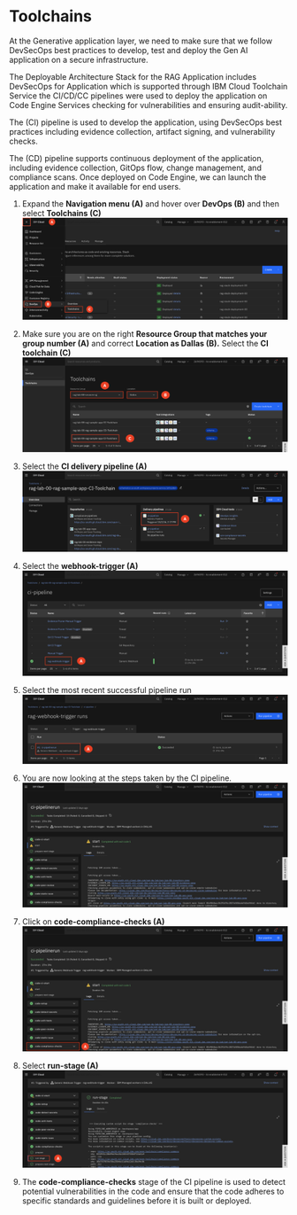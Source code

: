 # Toolchains

At the Generative application layer, we need to make sure that we follow DevSecOps best practices to develop, test and deploy the Gen AI application on a secure infrastructure.

The Deployable Architecture Stack for the RAG Application includes DevSecOps for Application which is supported through IBM Cloud Toolchain Service the CI/CD/CC pipelines were used to deploy the application on Code Engine Services checking for vulnerabilities and ensuring audit-ability.

The (CI) pipeline is used to develop the application, using DevSecOps best practices including evidence collection, artifact signing, and vulnerability checks.

The (CD) pipeline supports continuous deployment of the application, including evidence collection, GitOps flow, change management, and compliance scans. Once deployed on Code Engine, we can launch the application and make it available for end users.

1. Expand the **Navigation menu (A)** and hover over **DevOps (B)** and then select **Toolchains (C)**
![alt text](../images/1.4.1-n.png)

2. Make sure you are on the right **Resource Group that matches your group number (A)** and correct **Location as Dallas (B).** Select the **CI toolchain (C)**
![alt text](../images/1.4.2-n.png)

3. Select the **CI delivery pipeline (A)**
![alt text](../images/1.4.3-n.png)

4. Select the **webhook-trigger (A)**
![alt text](../images/1.4.4-n.png)

5. Select the most recent successful pipeline run
![alt text](../images/1.4.5-n.png)

6. You are now looking at the steps taken by the CI pipeline. 
![alt text](../images/1.4.6-n.png)

7. Click on **code-compliance-checks (A)**
![alt text](../images/1.4.7-n.png)

8. Select **run-stage (A)**
![alt text](../images/1.4.8-n.png)

9. The **code-compliance-checks** stage of the CI pipeline is used to detect potential vulnerabilities in the code and ensure that the code adheres to specific standards and guidelines before it is built or deployed. 

